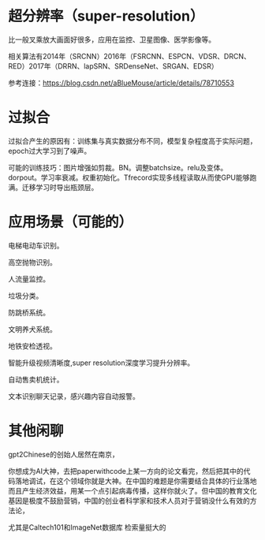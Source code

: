 # 超分辨率（super-resolution）

比一般叉乘放大画面好很多，应用在监控、卫星图像、医学影像等。

相关算法有2014年（SRCNN）2016年（FSRCNN、ESPCN、VDSR、DRCN、RED）2017年（DRRN、lapSRN、SRDenseNet、SRGAN、EDSR）

参考连接：https://blog.csdn.net/aBlueMouse/article/details/78710553





# 过拟合

过拟合产生的原因有：训练集与真实数据分布不同，模型复杂程度高于实际问题，epoch过大学习到了噪声。

可能的训练技巧：图片增强如剪裁。BN。调整batchsize。relu及变体。dorpout。学习率衰减。权重初始化。Tfrecord实现多线程读取从而使GPU能够跑满。迁移学习时导出瓶颈层。





# 应用场景（可能的）

电梯电动车识别。

高空抛物识别。

人流量监控。

垃圾分类。 

防跳桥系统。

文明养犬系统。

地铁安检透视。

智能升级视频清晰度,super resolution深度学习提升分辨率。

自动售卖机统计。

文本识别聊天记录，感兴趣内容自动报警。











# 其他闲聊


gpt2Chinese的创始人居然在南京，

你想成为AI大神，去把paperwithcode上某一方向的论文看完，然后把其中的代码落地调试，在这个领域你就是大神。在中国的难题是你需要结合具体的行业落地而且产生经济效益，用某一个点引起病毒传播，这样你就火了。但中国的教育文化基因是极度不鼓励营销，中国的创业者科学家和技术人员对于营销没什么有效的方法论，

尤其是Caltech101和ImageNet数据库   检索量挺大的

